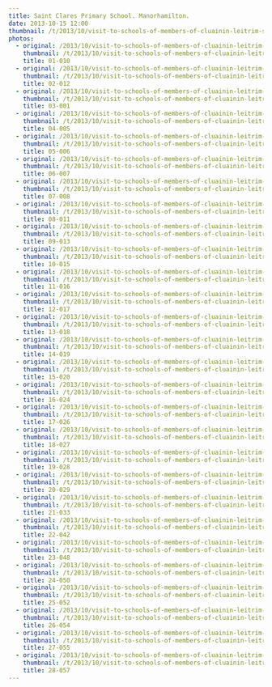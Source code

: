 ```yaml
---
title: Saint Clares Primary School. Manorhamilton.
date: 2013-10-15 12:00
thumbnail: /t/2013/10/visit-to-schools-of-members-of-cluainin-leitrim-senior-hurling-champions/saint-clares-primary-school-manorhamilton/01-010.jpg
photos:
  - original: /2013/10/visit-to-schools-of-members-of-cluainin-leitrim-senior-hurling-champions/saint-clares-primary-school-manorhamilton/01-010.jpg
    thumbnail: /t/2013/10/visit-to-schools-of-members-of-cluainin-leitrim-senior-hurling-champions/saint-clares-primary-school-manorhamilton/01-010.jpg
    title: 01-010
  - original: /2013/10/visit-to-schools-of-members-of-cluainin-leitrim-senior-hurling-champions/saint-clares-primary-school-manorhamilton/02-012.jpg
    thumbnail: /t/2013/10/visit-to-schools-of-members-of-cluainin-leitrim-senior-hurling-champions/saint-clares-primary-school-manorhamilton/02-012.jpg
    title: 02-012
  - original: /2013/10/visit-to-schools-of-members-of-cluainin-leitrim-senior-hurling-champions/saint-clares-primary-school-manorhamilton/03-001.jpg
    thumbnail: /t/2013/10/visit-to-schools-of-members-of-cluainin-leitrim-senior-hurling-champions/saint-clares-primary-school-manorhamilton/03-001.jpg
    title: 03-001
  - original: /2013/10/visit-to-schools-of-members-of-cluainin-leitrim-senior-hurling-champions/saint-clares-primary-school-manorhamilton/04-005.jpg
    thumbnail: /t/2013/10/visit-to-schools-of-members-of-cluainin-leitrim-senior-hurling-champions/saint-clares-primary-school-manorhamilton/04-005.jpg
    title: 04-005
  - original: /2013/10/visit-to-schools-of-members-of-cluainin-leitrim-senior-hurling-champions/saint-clares-primary-school-manorhamilton/05-006.jpg
    thumbnail: /t/2013/10/visit-to-schools-of-members-of-cluainin-leitrim-senior-hurling-champions/saint-clares-primary-school-manorhamilton/05-006.jpg
    title: 05-006
  - original: /2013/10/visit-to-schools-of-members-of-cluainin-leitrim-senior-hurling-champions/saint-clares-primary-school-manorhamilton/06-007.jpg
    thumbnail: /t/2013/10/visit-to-schools-of-members-of-cluainin-leitrim-senior-hurling-champions/saint-clares-primary-school-manorhamilton/06-007.jpg
    title: 06-007
  - original: /2013/10/visit-to-schools-of-members-of-cluainin-leitrim-senior-hurling-champions/saint-clares-primary-school-manorhamilton/07-008.jpg
    thumbnail: /t/2013/10/visit-to-schools-of-members-of-cluainin-leitrim-senior-hurling-champions/saint-clares-primary-school-manorhamilton/07-008.jpg
    title: 07-008
  - original: /2013/10/visit-to-schools-of-members-of-cluainin-leitrim-senior-hurling-champions/saint-clares-primary-school-manorhamilton/08-011.jpg
    thumbnail: /t/2013/10/visit-to-schools-of-members-of-cluainin-leitrim-senior-hurling-champions/saint-clares-primary-school-manorhamilton/08-011.jpg
    title: 08-011
  - original: /2013/10/visit-to-schools-of-members-of-cluainin-leitrim-senior-hurling-champions/saint-clares-primary-school-manorhamilton/09-013.jpg
    thumbnail: /t/2013/10/visit-to-schools-of-members-of-cluainin-leitrim-senior-hurling-champions/saint-clares-primary-school-manorhamilton/09-013.jpg
    title: 09-013
  - original: /2013/10/visit-to-schools-of-members-of-cluainin-leitrim-senior-hurling-champions/saint-clares-primary-school-manorhamilton/10-015.jpg
    thumbnail: /t/2013/10/visit-to-schools-of-members-of-cluainin-leitrim-senior-hurling-champions/saint-clares-primary-school-manorhamilton/10-015.jpg
    title: 10-015
  - original: /2013/10/visit-to-schools-of-members-of-cluainin-leitrim-senior-hurling-champions/saint-clares-primary-school-manorhamilton/11-016.jpg
    thumbnail: /t/2013/10/visit-to-schools-of-members-of-cluainin-leitrim-senior-hurling-champions/saint-clares-primary-school-manorhamilton/11-016.jpg
    title: 11-016
  - original: /2013/10/visit-to-schools-of-members-of-cluainin-leitrim-senior-hurling-champions/saint-clares-primary-school-manorhamilton/12-017.jpg
    thumbnail: /t/2013/10/visit-to-schools-of-members-of-cluainin-leitrim-senior-hurling-champions/saint-clares-primary-school-manorhamilton/12-017.jpg
    title: 12-017
  - original: /2013/10/visit-to-schools-of-members-of-cluainin-leitrim-senior-hurling-champions/saint-clares-primary-school-manorhamilton/13-018.jpg
    thumbnail: /t/2013/10/visit-to-schools-of-members-of-cluainin-leitrim-senior-hurling-champions/saint-clares-primary-school-manorhamilton/13-018.jpg
    title: 13-018
  - original: /2013/10/visit-to-schools-of-members-of-cluainin-leitrim-senior-hurling-champions/saint-clares-primary-school-manorhamilton/14-019.jpg
    thumbnail: /t/2013/10/visit-to-schools-of-members-of-cluainin-leitrim-senior-hurling-champions/saint-clares-primary-school-manorhamilton/14-019.jpg
    title: 14-019
  - original: /2013/10/visit-to-schools-of-members-of-cluainin-leitrim-senior-hurling-champions/saint-clares-primary-school-manorhamilton/15-020.jpg
    thumbnail: /t/2013/10/visit-to-schools-of-members-of-cluainin-leitrim-senior-hurling-champions/saint-clares-primary-school-manorhamilton/15-020.jpg
    title: 15-020
  - original: /2013/10/visit-to-schools-of-members-of-cluainin-leitrim-senior-hurling-champions/saint-clares-primary-school-manorhamilton/16-024.jpg
    thumbnail: /t/2013/10/visit-to-schools-of-members-of-cluainin-leitrim-senior-hurling-champions/saint-clares-primary-school-manorhamilton/16-024.jpg
    title: 16-024
  - original: /2013/10/visit-to-schools-of-members-of-cluainin-leitrim-senior-hurling-champions/saint-clares-primary-school-manorhamilton/17-026.jpg
    thumbnail: /t/2013/10/visit-to-schools-of-members-of-cluainin-leitrim-senior-hurling-champions/saint-clares-primary-school-manorhamilton/17-026.jpg
    title: 17-026
  - original: /2013/10/visit-to-schools-of-members-of-cluainin-leitrim-senior-hurling-champions/saint-clares-primary-school-manorhamilton/18-027.jpg
    thumbnail: /t/2013/10/visit-to-schools-of-members-of-cluainin-leitrim-senior-hurling-champions/saint-clares-primary-school-manorhamilton/18-027.jpg
    title: 18-027
  - original: /2013/10/visit-to-schools-of-members-of-cluainin-leitrim-senior-hurling-champions/saint-clares-primary-school-manorhamilton/19-028.jpg
    thumbnail: /t/2013/10/visit-to-schools-of-members-of-cluainin-leitrim-senior-hurling-champions/saint-clares-primary-school-manorhamilton/19-028.jpg
    title: 19-028
  - original: /2013/10/visit-to-schools-of-members-of-cluainin-leitrim-senior-hurling-champions/saint-clares-primary-school-manorhamilton/20-029.jpg
    thumbnail: /t/2013/10/visit-to-schools-of-members-of-cluainin-leitrim-senior-hurling-champions/saint-clares-primary-school-manorhamilton/20-029.jpg
    title: 20-029
  - original: /2013/10/visit-to-schools-of-members-of-cluainin-leitrim-senior-hurling-champions/saint-clares-primary-school-manorhamilton/21-033.jpg
    thumbnail: /t/2013/10/visit-to-schools-of-members-of-cluainin-leitrim-senior-hurling-champions/saint-clares-primary-school-manorhamilton/21-033.jpg
    title: 21-033
  - original: /2013/10/visit-to-schools-of-members-of-cluainin-leitrim-senior-hurling-champions/saint-clares-primary-school-manorhamilton/22-042.jpg
    thumbnail: /t/2013/10/visit-to-schools-of-members-of-cluainin-leitrim-senior-hurling-champions/saint-clares-primary-school-manorhamilton/22-042.jpg
    title: 22-042
  - original: /2013/10/visit-to-schools-of-members-of-cluainin-leitrim-senior-hurling-champions/saint-clares-primary-school-manorhamilton/23-048.jpg
    thumbnail: /t/2013/10/visit-to-schools-of-members-of-cluainin-leitrim-senior-hurling-champions/saint-clares-primary-school-manorhamilton/23-048.jpg
    title: 23-048
  - original: /2013/10/visit-to-schools-of-members-of-cluainin-leitrim-senior-hurling-champions/saint-clares-primary-school-manorhamilton/24-050.jpg
    thumbnail: /t/2013/10/visit-to-schools-of-members-of-cluainin-leitrim-senior-hurling-champions/saint-clares-primary-school-manorhamilton/24-050.jpg
    title: 24-050
  - original: /2013/10/visit-to-schools-of-members-of-cluainin-leitrim-senior-hurling-champions/saint-clares-primary-school-manorhamilton/25-052.jpg
    thumbnail: /t/2013/10/visit-to-schools-of-members-of-cluainin-leitrim-senior-hurling-champions/saint-clares-primary-school-manorhamilton/25-052.jpg
    title: 25-052
  - original: /2013/10/visit-to-schools-of-members-of-cluainin-leitrim-senior-hurling-champions/saint-clares-primary-school-manorhamilton/26-054.jpg
    thumbnail: /t/2013/10/visit-to-schools-of-members-of-cluainin-leitrim-senior-hurling-champions/saint-clares-primary-school-manorhamilton/26-054.jpg
    title: 26-054
  - original: /2013/10/visit-to-schools-of-members-of-cluainin-leitrim-senior-hurling-champions/saint-clares-primary-school-manorhamilton/27-055.jpg
    thumbnail: /t/2013/10/visit-to-schools-of-members-of-cluainin-leitrim-senior-hurling-champions/saint-clares-primary-school-manorhamilton/27-055.jpg
    title: 27-055
  - original: /2013/10/visit-to-schools-of-members-of-cluainin-leitrim-senior-hurling-champions/saint-clares-primary-school-manorhamilton/28-057.jpg
    thumbnail: /t/2013/10/visit-to-schools-of-members-of-cluainin-leitrim-senior-hurling-champions/saint-clares-primary-school-manorhamilton/28-057.jpg
    title: 28-057
---
```

